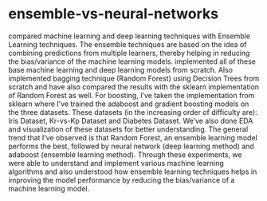 # ensemble-vs-neural-networks
compared machine learning and deep learning techniques with Ensemble Learning techniques. The ensemble techniques are based on the idea of combining predictions from multiple learners, thereby helping in reducing the bias/variance of the machine learning models. implemented all of these base machine learning and deep learning models from scratch. Also implemented bagging technique (Random Forest) using Decision Trees from scratch and have also compared the results with the sklearn implementation of Random Forest as well. For boosting, I’ve taken the implementation from sklearn where I’ve trained the adaboost and gradient boosting models on the three datasets. These datasets (in the increasing order of difficulty are): Iris Dataset, Kr-vs-Kp Dataset and Diabetes Dataset. We’ve also done EDA and visualization of these datasets for better understanding. The general trend that I’ve observed is that Random Forest, an ensemble learning model performs the best, followed by neural network (deep learning method) and adaboost (ensemble learning method). Through these experiments, we were able to understand and implement various machine learning algorithms and also understood how ensemble learning techniques helps in improving the model performance by reducing the bias/variance of a machine learning model.

